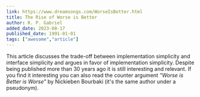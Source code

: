 ```yaml
---
link: https://www.dreamsongs.com/WorseIsBetter.html
title: The Rise of Worse is Better
author: R. P. Gabriel
added_date: 2023-08-17
published_date: 1991-01-01
tags: ["awesome","article"]
---
```

This article discusses the trade-off between implementation
simplicity and interface simplicity and argues in favor of implementation
simplicity. Despite being published more than 30 years ago it is still
interesting and relevant. If you find it interesting you can also read the
counter argument <cite>"Worse is Better is Worse"</cite> by Nickieben Bourbaki
(it's the same author under a pseudonym).
